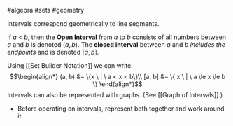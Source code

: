 #algebra #sets #geometry 

Intervals correspond geometrically to line segments. 

if $a$ < $b$, then the **Open Interval** from $a$ to $b$ consists of all numbers between $a$ and $b$ is denoted $(a, b)$. 
The **closed interval** between $a$ and $b$ *includes the endpoints* and is denoted $[a, b]$.

Using [[Set Builder Notation]] we can write:
$$\begin{align*}
(a, b) &= \{x \ | \ a < x < b\}\\
[a, b] &= \{ x \ | \ a \le x \le b \}
\end{align*}$$
Intervals can also be represented with graphs. (See [[Graph of Intervals]].)

- Before operating on intervals, represent both together and work around it.